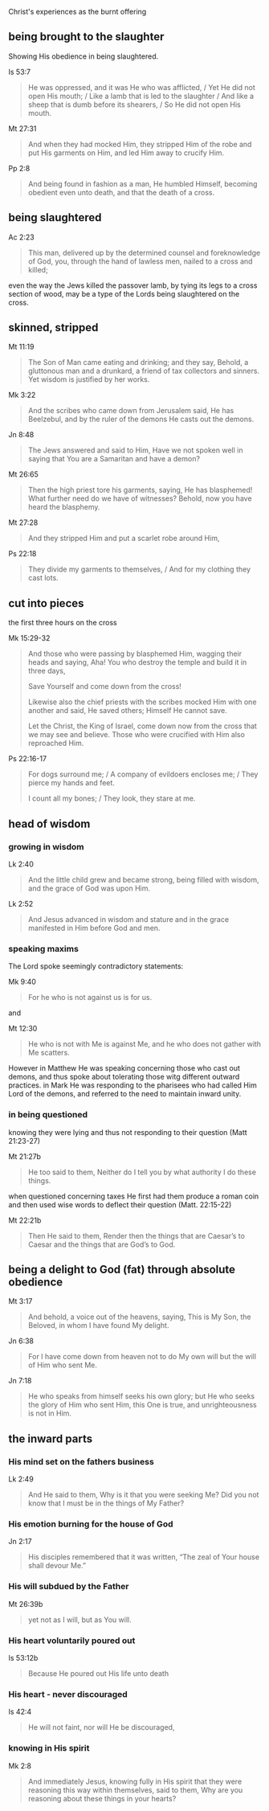 Christ's experiences as the burnt offering

## being brought to the slaughter

Showing His obedience in being slaughtered.

Is 53:7
> He was oppressed, and it was He who was afflicted, / Yet He did not open His mouth; / Like a lamb that is led to the slaughter / And like a sheep that is dumb before its shearers, / So He did not open His mouth.

Mt 27:31
> And when they had mocked Him, they stripped Him of the robe and put His garments on Him, and led Him away to crucify Him.

Pp 2:8
> And being found in fashion as a man, He humbled Himself, becoming obedient even unto death, and that the death of a cross.

## being slaughtered

Ac 2:23
> This man, delivered up by the determined counsel and foreknowledge of God, you, through the hand of lawless men, nailed to a cross and killed;

even the way the Jews killed the passover lamb, by tying its legs to a cross section of wood, may be a type of the Lords being slaughtered on the cross.

## skinned, stripped

Mt 11:19
> The Son of Man came eating and drinking; and they say, Behold, a gluttonous man and a drunkard, a friend of tax collectors and sinners. Yet wisdom is justified by her works.

Mk 3:22
> And the scribes who came down from Jerusalem said, He has Beelzebul, and by the ruler of the demons He casts out the demons.

Jn 8:48
> The Jews answered and said to Him, Have we not spoken well in saying that You are a Samaritan and have a demon?

Mt 26:65
> Then the high priest tore his garments, saying, He has blasphemed! What further need do we have of witnesses? Behold, now you have heard the blasphemy.

Mt 27:28
> And they stripped Him and put a scarlet robe around Him,

Ps 22:18
> They divide my garments to themselves, / And for my clothing they cast lots.

## cut into pieces

the first three hours on the cross

Mk 15:29-32
> And those who were passing by blasphemed Him, wagging their heads and saying, Aha! You who destroy the temple and build it in three days,
> 
> Save Yourself and come down from the cross!
> 
> Likewise also the chief priests with the scribes mocked Him with one another and said, He saved others; Himself He cannot save.
> 
> Let the Christ, the King of Israel, come down now from the cross that we may see and believe. Those who were crucified with Him also reproached Him.

Ps 22:16-17
> For dogs surround me; / A company of evildoers encloses me; / They pierce my hands and feet.
> 
> I count all my bones; / They look, they stare at me.


## head of wisdom

### growing in wisdom

Lk 2:40
> And the little child grew and became strong, being filled with wisdom, and the grace of God was upon Him.

Lk 2:52
> And Jesus advanced in wisdom and stature and in the grace manifested in Him before God and men.

### speaking maxims

The Lord spoke seemingly contradictory statements:

Mk 9:40
> For he who is not against us is for us.

and

Mt 12:30
> He who is not with Me is against Me, and he who does not gather with Me scatters.

However in Matthew He was speaking concerning those who cast out demons, and thus spoke about tolerating those witg different outward practices. in Mark He was responding to the pharisees who had called Him Lord of the demons, and referred to the need to maintain inward unity.

### in being questioned

knowing they were lying and thus not responding to their question (Matt 21:23-27)

Mt 21:27b
> He too said to them, Neither do I tell you by what authority I do these things.

when questioned concerning taxes He first had them produce a roman coin and then used wise words to deflect their question (Matt. 22:15-22)

Mt 22:21b
> Then He said to them, Render then the things that are Caesar’s to Caesar and the things that are God’s to God.

## being a delight to God (fat) through absolute obedience

Mt 3:17
> And behold, a voice out of the heavens, saying, This is My Son, the Beloved, in whom I have found My delight.

Jn 6:38
> For I have come down from heaven not to do My own will but the will of Him who sent Me.

Jn 7:18
> He who speaks from himself seeks his own glory; but He who seeks the glory of Him who sent Him, this One is true, and unrighteousness is not in Him.

## the inward parts

### His mind set on the fathers business

Lk 2:49
> And He said to them, Why is it that you were seeking Me? Did you not know that I must be in the things of My Father?

### His emotion burning for the house of God

Jn 2:17
> His disciples remembered that it was written, “The zeal of Your house shall devour Me.”

### His will subdued by the Father

Mt 26:39b
> yet not as I will, but as You will.

### His heart voluntarily poured out

Is 53:12b
> Because He poured out His life unto death


### His heart - never discouraged

Is 42:4
> He will not faint, nor will He be discouraged,

### knowing in His spirit

Mk 2:8
> And immediately Jesus, knowing fully in His spirit that they were reasoning this way within themselves, said to them, Why are you reasoning about these things in your hearts?

